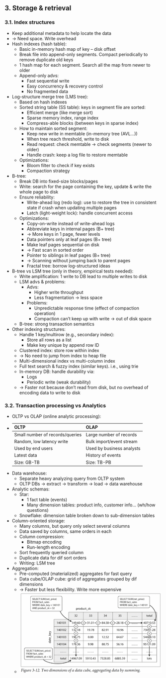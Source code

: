 ## 3. Storage & retrieval
### 3.1. Index structures
- Keep additional metadata to help locate the data 
- -> Need space. Write overhead
- Hash indexes (hash table):
  - Basic in-memory hash map of key – disk offset
  - Break file into append-only segments. Compact periodically to remove duplicate old keys
  - 1 hash map for each segment. Search all the map from newer to older
  - Append-only advs:
    - Fast sequential write
    - Easy concurrency & recovery control
    - No fragmented data
- Log-structure merge tree (LMS tree):
  - Based on hash indexes
  - Sorted string table (SS table): keys in segment file are sorted:
    - Efficient merge (like merge sort)
    - Sparse memory index, range index
    - Compress-able blocks (between keys in sparse index)
  - How to maintain sorted segment:
    - Keep new write in memtable (in-memory tree (AVL…))
    - When tree reach threshold, write to disk
    - Read request: check memtable -> check segments (newer to older)
    - Handle crash: keep a log file to restore memtable
  - Optimizations:
    - Bloom filter to check if key exists
    - Compaction strategy
- B-tree:
  - Break DB into fixed-size blocks/pages
  - Write: search for the page containing the key, update & write the whole page to disk
  - Ensure reliability:
    - Write-ahead log (redo log): use to restore the tree in consistent state if crash when updating multiple pages
    - Latch (light-weight lock): handle concurrent access
  - Optimizations:
    - Copy-on-write instead of write-ahead logs
    - Abbreviate keys in internal pages (B+ tree)
    - -> More keys in 1 page, fewer levels
    - Data pointers only at leaf pages (B+ tree)
    - Make leaf pages sequential on disk 
    - -> Fast scan in sorted order
    - Pointer to siblings in leaf pages (B+ tree)
    - -> Scanning without jumping back to parent pages
    - Fractal tree: borrow log-structured ideas
- B-tree vs LSM tree (only in theory, empirical tests needed):
  - Write amplification: 1 write to DB lead to multiple writes to disk
  - LSM advs & problems:
    - Advs:
      - Higher write throughput
      - Less fragmentation -> less space
    - Problems:
      - Unpredictable response time (effect of compaction operation)
      - Compaction can’t keep up with write -> out of disk space
  - B-tree: strong transaction semantics
- Other indexing structures:
  - Handle 1 key/multirow (e.g., secondary index):
    - Store all rows as a list
    - Make key unique by append row ID
  - Clustered index: store row within index 
  - -> No need to jump from index to heap file
  - Multi-dimensional index vs multi-column index
  - Full text search & fuzzy index (similar keys). i.e., using trie
  - In-memory DB: handle durability via:
    - Logs
    - Periodic write (weak durability)
  - -> Faster not because don’t read from disk, but no overhead of encoding data to write to disk
### 3.2. Transaction processing vs Analytics
- OLTP vs OLAP (online analytic processing):
- | OLTP                            | OLAP                      |
  |---------------------------------|---------------------------|
  | Small number of records/queries | Large number of records   |
  | Random, low latency write       | Bulk import/event stream  |
  | Used by end users               | Used by business analysts |
  | Latest data                     | History of events         |
  | Size: GB-TB                     | Size: TB-PB               |
- Data warehouse:
  - Separate heavy analyzing query from OLTP system
  - OLTP DBs -> extract -> transform -> load -> data warehouse
- Analytic schemas:
  - Star:
    - 1 fact table (events)
    - Many dimension tables: product info, customer info… (wh/how questions)
  - Snowflake: dimension table broken down to sub-dimension tables
- Column-oriented storage:
  - Many columns, but query only select several columns
  - Data saved by columns, same orders in each
  - Column compression:
    - Bitmap encoding
    - Run-length encoding
  - Sort frequently queried column
  - Duplicate data for dif sort orders
  - Writing: LSM tree
- Aggregation:
  - Pre-computed (materialized) aggregates for fast query
  - Data cube/OLAP cube: grid of aggregates grouped by dif dimensions 
  - -> Faster but less flexibility. Write more expensive
  - <img src="../../resources/designing-data-intensive-applications/3.12.png" width="500">
 
